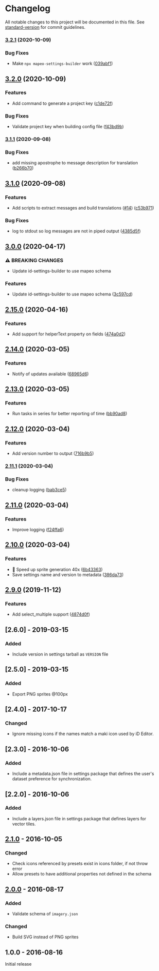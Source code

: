 # Changelog

All notable changes to this project will be documented in this file. See [standard-version](https://github.com/conventional-changelog/standard-version) for commit guidelines.

### [3.2.1](https://github.com/digidem/mapeo-settings-builder/compare/v3.2.0...v3.2.1) (2020-10-09)


### Bug Fixes

* Make `npx mapeo-settings-builder` work ([039abf1](https://github.com/digidem/mapeo-settings-builder/commit/039abf1d20e0e7bd1d1a6fbd5315d40b88ccb489))

## [3.2.0](https://github.com/digidem/mapeo-settings-builder/compare/v3.1.1...v3.2.0) (2020-10-09)


### Features

* Add command to generate a project key ([c1de72f](https://github.com/digidem/mapeo-settings-builder/commit/c1de72fba9342da68402e1dd05cbe53d14cc0707))


### Bug Fixes

* Validate project key when building config file ([f43bd9b](https://github.com/digidem/mapeo-settings-builder/commit/f43bd9b5978e26606ec064a6e068003cc58a01b7))

### [3.1.1](https://github.com/digidem/mapeo-settings-builder/compare/v3.1.0...v3.1.1) (2020-09-08)


### Bug Fixes

* add missing apostrophe to message description for translation ([b266b70](https://github.com/digidem/mapeo-settings-builder/commit/b266b70b2c751ee37f7b6993f399d5f786d90381))

## [3.1.0](https://github.com/digidem/mapeo-settings-builder/compare/v3.0.0...v3.1.0) (2020-09-08)


### Features

* Add scripts to extract messages and build translations ([#14](https://github.com/digidem/mapeo-settings-builder/issues/14)) ([c53b971](https://github.com/digidem/mapeo-settings-builder/commit/c53b9713cef1c82162644d21376aaf1c17db0742))


### Bug Fixes

* log to stdout so log messages are not in piped output ([4385d5f](https://github.com/digidem/mapeo-settings-builder/commit/4385d5f20328bf7fd500e8b108a505718cc52616))

## [3.0.0](https://github.com/digidem/mapeo-settings-builder/compare/v2.15.0...v3.0.0) (2020-04-17)


### ⚠ BREAKING CHANGES

* Update id-settings-builder to use mapeo schema

### Features

* Update id-settings-builder to use mapeo schema ([3c597cd](https://github.com/digidem/mapeo-settings-builder/commit/3c597cd406704f3b86ff73b834dbb7577b67b268))

## [2.15.0](https://github.com/digidem/mapeo-settings-builder/compare/v2.14.0...v2.15.0) (2020-04-16)


### Features

* Add support for helperText property on fields ([474a0d2](https://github.com/digidem/mapeo-settings-builder/commit/474a0d2e5d70ec6592405526dadf526093f8c46c))

## [2.14.0](https://github.com/digidem/mapeo-settings-builder/compare/v2.13.0...v2.14.0) (2020-03-05)


### Features

* Notify of updates available ([68965d6](https://github.com/digidem/mapeo-settings-builder/commit/68965d607197abafffd741311233f1b56ceb0caa))

## [2.13.0](https://github.com/digidem/mapeo-settings-builder/compare/v2.12.0...v2.13.0) (2020-03-05)


### Features

* Run tasks in series for better reporting of time ([bb90ad8](https://github.com/digidem/mapeo-settings-builder/commit/bb90ad84be7fc3e2e1b43f14beaf1bdedbb4021c))

## [2.12.0](https://github.com/digidem/mapeo-settings-builder/compare/v2.11.1...v2.12.0) (2020-03-04)


### Features

* Add version number to output ([716b9b5](https://github.com/digidem/mapeo-settings-builder/commit/716b9b5ad67f21bfe4606b4f9e4c3cd23acf950e))

### [2.11.1](https://github.com/digidem/mapeo-settings-builder/compare/v2.11.0...v2.11.1) (2020-03-04)


### Bug Fixes

* cleanup logging ([bab3ce5](https://github.com/digidem/mapeo-settings-builder/commit/bab3ce5a28d6f92bb332eea64a5ea697191d4d6a))

## [2.11.0](https://github.com/digidem/mapeo-settings-builder/compare/v2.10.0...v2.11.0) (2020-03-04)


### Features

* Improve logging ([f24ffa6](https://github.com/digidem/mapeo-settings-builder/commit/f24ffa6d18130f55d928beb1597bd838abecff4a))

## [2.10.0](https://github.com/digidem/mapeo-settings-builder/compare/v2.9.0...v2.10.0) (2020-03-04)


### Features

* 🚀 Speed up sprite generation 40x ([6b43363](https://github.com/digidem/mapeo-settings-builder/commit/6b433637440cf78daa6b8d442c9fde0d3a7850ef))
* Save settings name and version to metadata ([386da73](https://github.com/digidem/mapeo-settings-builder/commit/386da73af447d58c1c403af38bce3c8a5260e440))

## [2.9.0](https://github.com/digidem/mapeo-settings-builder/compare/v2.8.0...v2.9.0) (2019-11-12)


### Features

* Add select_multiple support ([4874d0f](https://github.com/digidem/mapeo-settings-builder/commit/4874d0f13297f849fb3ae53c2453ae439efa34c4))

## [2.6.0] - 2019-03-15
### Added
- Include version in settings tarball as `VERSION` file

## [2.5.0] - 2019-03-15
### Added
- Export PNG sprites @100px

## [2.4.0] - 2017-10-17
### Changed
- Ignore missing icons if the names match a maki icon used by iD Editor.

## [2.3.0] - 2016-10-06
### Added
- Include a metadata.json file in settings package that defines the user's
  dataset preference for synchronization.

## [2.2.0] - 2016-10-06
### Added
- Include a layers.json file in settings package that defines layers for vector tiles.

## [2.1.0] - 2016-10-05
### Changed
- Check icons referenced by presets exist in icons folder, if not throw error
- Allow presets to have additional properties not defined in the schema

## [2.0.0] - 2016-08-17
### Added
- Validate schema of `imagery.json`

### Changed
- Build SVG instead of PNG sprites

## 1.0.0 - 2016-08-16

Initial release

[2.1.0]: https://github.com/digidem/mapeo-settings-builder/compare/v2.0.0...v2.1.0
[2.0.0]: https://github.com/digidem/mapeo-settings-builder/compare/v1.0.0...v2.0.0
